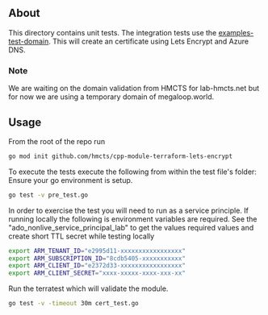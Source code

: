 ## About
This directory contains unit tests.
The integration tests use the [examples-test-domain](../../examples/test-domain). This will create an
certificate using Lets Encrypt and Azure DNS.
### Note
We are waiting on the domain validation from HMCTS for lab-hmcts.net but for now
we are using a temporary domain of megaloop.world.

## Usage

From the root of the repo run
```bash
go mod init github.com/hmcts/cpp-module-terraform-lets-encrypt
```

To execute the tests execute the following from within the test file's folder:
Ensure your go environment is setup.

```bash
go test -v pre_test.go
```
In order to exercise the test you will need to run as a service principle.
If running locally the following is environment variables are required.
See the "ado_nonlive_service_principal_lab" to get the values required values
and create short TTL secret while testing locally

```bash
export ARM_TENANT_ID="e2995d11-xxxxxxxxxxxxxxxxx"
export ARM_SUBSCRIPTION_ID="8cdb5405-xxxxxxxxxxx"
export ARM_CLIENT_ID="e2372d33-xxxxxxxxxxxxxxxxx"
export ARM_CLIENT_SECRET="xxxx-xxxxx-xxxx-xxx-xx"
```

Run the terratest which will validate the module.
```bash
go test -v -timeout 30m cert_test.go
```
